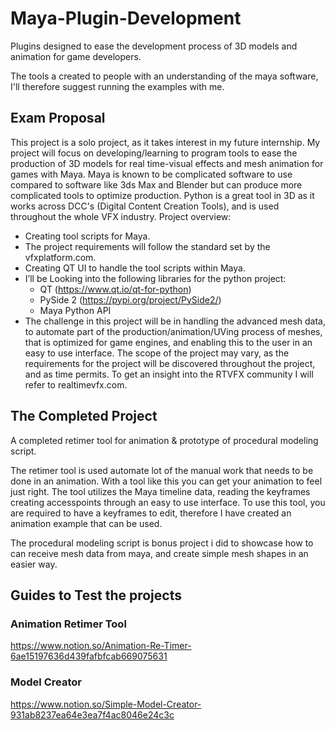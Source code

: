 # Maya-Plugin-Development
Plugins designed to ease the development process of 3D models and animation for game developers.

The tools a created to people with an understanding of the maya software, I'll therefore suggest running the examples with me.

## Exam Proposal
This project is a solo project, as it takes interest in my future internship. My project will focus on
developing/learning to program tools to ease the production of 3D models for real time-visual
effects and mesh animation for games with Maya. Maya is known to be complicated software to
use compared to software like 3ds Max and Blender but can produce more complicated tools to
optimize production. Python is a great tool in 3D as it works across DCC's (Digital Content
Creation Tools), and is used throughout the whole VFX industry.
Project overview:

* Creating tool scripts for Maya.
* The project requirements will follow the standard set by the vfxplatform.com.
* Creating QT UI to handle the tool scripts within Maya.
* I’ll be Looking into the following libraries for the python project:
  * QT (https://www.qt.io/qt-for-python)
  * PySide 2 (https://pypi.org/project/PySide2/)
  * Maya Python API
* The challenge in this project will be in handling the advanced mesh data, to automate
part of the production/animation/UVing process of meshes, that is optimized for game
engines, and enabling this to the user in an easy to use interface.
The scope of the project may vary, as the requirements for the project will be discovered
throughout the project, and as time permits.
To get an insight into the RTVFX community I will refer to realtimevfx.com.

## The Completed Project

A completed retimer tool for animation & prototype of procedural modeling script.

The retimer tool is used automate lot of the manual work that needs to be done in an animation. With a tool like this you can get your animation to feel just right. The tool utilizes the Maya timeline data, reading the keyframes creating accesspoints through an easy to use interface. To use this tool, you are required to have a keyframes to edit, therefore I have created an animation example that can be used.  

The procedural modeling script is bonus project i did to showcase how to can receive mesh data from maya, and create simple mesh shapes in an easier way. 


## Guides to Test the projects

### Animation Retimer Tool
https://www.notion.so/Animation-Re-Timer-6ae15197636d439fafbfcab669075631

### Model Creator
https://www.notion.so/Simple-Model-Creator-931ab8237ea64e3ea7f4ac8046e24c3c
